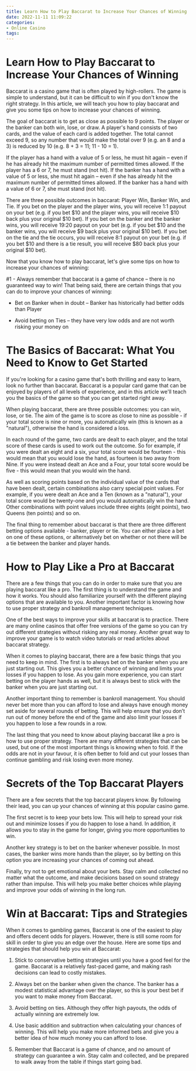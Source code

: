 ```yaml
---
title: Learn How to Play Baccarat to Increase Your Chances of Winning
date: 2022-11-11 11:09:22
categories:
- Online Casino
tags:
---
```



#  Learn How to Play Baccarat to Increase Your Chances of Winning

Baccarat is a casino game that is often played by high-rollers. The game is simple to understand, but it can be difficult to win if you don't know the right strategy. In this article, we will teach you how to play baccarat and give you some tips on how to increase your chances of winning.

The goal of baccarat is to get as close as possible to 9 points. The player or the banker can both win, lose, or draw. A player's hand consists of two cards, and the value of each card is added together. The total cannot exceed 9, so any number that would make the total over 9 (e.g. an 8 and a 3) is reduced by 10 (e.g. 8 + 3 = 11; 11 - 10 = 1).

If the player has a hand with a value of 5 or less, he must hit again – even if he has already hit the maximum number of permitted times allowed. If the player has a 6 or 7, he must stand (not hit). If the banker has a hand with a value of 5 or less, she must hit again – even if she has already hit the maximum number of permitted times allowed. If the banker has a hand with a value of 6 or 7, she must stand (not hit).

There are three possible outcomes in baccarat: Player Win, Banker Win, and Tie. If you bet on the player and the player wins, you will receive 1:1 payout on your bet (e.g. if you bet $10 and the player wins, you will receive $10 back plus your original $10 bet). If you bet on the banker and the banker wins, you will receive 19:20 payout on your bet (e.g. if you bet $10 and the banker wins, you will receive $9 back plus your original $10 bet). If you bet on the tie and the tie occurs, you will receive 8:1 payout on your bet (e.g. if you bet $10 and there is a tie result, you will receive $80 back plus your original $10 bet).

Now that you know how to play baccarat, let's give some tips on how to increase your chances of winning:

#1 - Always remember that baccarat is a game of chance – there is no guaranteed way to win! That being said, there are certain things that you can do to improve your chances of winning:

- Bet on Banker when in doubt – Banker has historically had better odds than Player

- Avoid betting on Ties – they have very low odds and are not worth risking your money on

#  The Basics of Baccarat: What You Need to Know to Get Started

If you're looking for a casino game that's both thrilling and easy to learn, look no further than baccarat. Baccarat is a popular card game that can be enjoyed by players of all levels of experience, and in this article we'll teach you the basics of the game so that you can get started right away.

When playing baccarat, there are three possible outcomes: you can win, lose, or tie. The aim of the game is to score as close to nine as possible - if your total score is nine or more, you automatically win (this is known as a "natural"), otherwise the hand is considered a loss.

In each round of the game, two cards are dealt to each player, and the total score of these cards is used to work out the outcome. So for example, if you were dealt an eight and a six, your total score would be fourteen - this would mean that you would lose the hand, as fourteen is two away from Nine. If you were instead dealt an Ace and a Four, your total score would be five - this would mean that you would win the hand.

As well as scoring points based on the individual value of the cards that have been dealt, certain combinations also carry special point values. For example, if you were dealt an Ace and a Ten (known as a "natural"), your total score would be twenty-one and you would automatically win the hand. Other combinations with point values include three eights (eight points), two Queens (ten points) and so on.

The final thing to remember about baccarat is that there are three different betting options available - banker, player or tie. You can either place a bet on one of these options, or alternatively bet on whether or not there will be a tie between the banker and player hands.

#  How to Play Like a Pro at Baccarat

There are a few things that you can do in order to make sure that you are playing baccarat like a pro. The first thing is to understand the game and how it works. You should also familiarize yourself with the different playing options that are available to you. Another important factor is knowing how to use proper strategy and bankroll management techniques.

One of the best ways to improve your skills at baccarat is to practice. There are many online casinos that offer free versions of the game so you can try out different strategies without risking any real money. Another great way to improve your game is to watch video tutorials or read articles about baccarat strategy.

When it comes to playing baccarat, there are a few basic things that you need to keep in mind. The first is to always bet on the banker when you are just starting out. This gives you a better chance of winning and limits your losses if you happen to lose. As you gain more experience, you can start betting on the player hands as well, but it is always best to stick with the banker when you are just starting out.

Another important thing to remember is bankroll management. You should never bet more than you can afford to lose and always have enough money set aside for several rounds of betting. This will help ensure that you don’t run out of money before the end of the game and also limit your losses if you happen to lose a few rounds in a row.

The last thing that you need to know about playing baccarat like a pro is how to use proper strategy. There are many different strategies that can be used, but one of the most important things is knowing when to fold. If the odds are not in your favour, it is often better to fold and cut your losses than continue gambling and risk losing even more money.

#  Secrets of the Top Baccarat Players

There are a few secrets that the top baccarat players know. By following their lead, you can up your chances of winning at this popular casino game.

The first secret is to keep your bets low. This will help to spread your risk out and minimize losses if you do happen to lose a hand. In addition, it allows you to stay in the game for longer, giving you more opportunities to win.

Another key strategy is to bet on the banker whenever possible. In most cases, the banker wins more hands than the player, so by betting on this option you are increasing your chances of coming out ahead.

Finally, try not to get emotional about your bets. Stay calm and collected no matter what the outcome, and make decisions based on sound strategy rather than impulse. This will help you make better choices while playing and improve your odds of winning in the long run.

#  Win at Baccarat: Tips and Strategies

When it comes to gambling games, Baccarat is one of the easiest to play and offers decent odds for players. However, there is still some room for skill in order to give you an edge over the house. Here are some tips and strategies that should help you win at Baccarat:

1. Stick to conservative betting strategies until you have a good feel for the game. Baccarat is a relatively fast-paced game, and making rash decisions can lead to costly mistakes.

2. Always bet on the banker when given the chance. The banker has a modest statistical advantage over the player, so this is your best bet if you want to make money from Baccarat.

3. Avoid betting on ties. Although they offer high payouts, the odds of actually winning are extremely low.

4. Use basic addition and subtraction when calculating your chances of winning. This will help you make more informed bets and give you a better idea of how much money you can afford to lose.

5. Remember that Baccarat is a game of chance, and no amount of strategy can guarantee a win. Stay calm and collected, and be prepared to walk away from the table if things start going bad.
